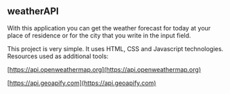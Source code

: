 ## weatherAPI

With this application you can get the weather forecast for today at your place of residence or for the city that you write in the input field.

This project is very simple. It uses HTML, CSS and Javascript technologies. 
Resources used as additional tools:

[https://api.openweathermap.org](https://api.openweathermap.org)

[https://api.geoapify.com](https://api.geoapify.com)
